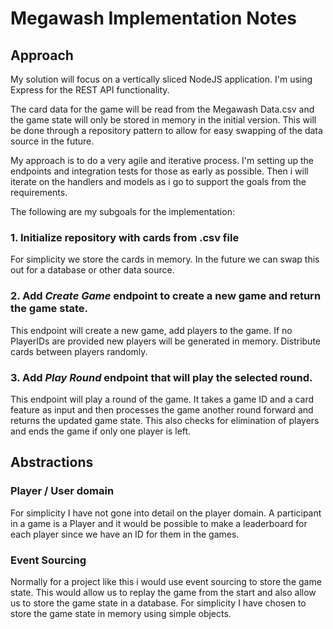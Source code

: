 # Megawash Implementation Notes

## Approach

My solution will focus on a vertically sliced NodeJS application. I'm using Express for the REST API functionality.

The card data for the game will be read from the Megawash Data.csv and the game state will only be stored in memory in the initial version. This will be done through a repository pattern to allow for easy swapping of the data source in the future.

My approach is to do a very agile and iterative process. I'm setting up the endpoints and integration tests for those as early as possible. Then i will iterate on the handlers and models as i go to support the goals from the requirements.

The following are my subgoals for the implementation:

### 1. Initialize repository with cards from .csv file

For simplicity we store the cards in memory. In the future we can swap this out for a database or other data source.

### 2. Add _Create Game_ endpoint to create a new game and return the game state.

This endpoint will create a new game, add players to the game. If no PlayerIDs are provided new players will be generated in memory. Distribute cards between players randomly.

### 3. Add _Play Round_ endpoint that will play the selected round.

This endpoint will play a round of the game. It takes a game ID and a card feature as input and then processes the game another round forward and returns the updated game state. This also checks for elimination of players and ends the game if only one player is left.

## Abstractions

### Player / User domain

For simplicity I have not gone into detail on the player domain. A participant in a game is a Player and it would be possible to make a leaderboard for each player since we have an ID for them in the games.

### Event Sourcing

Normally for a project like this i would use event sourcing to store the game state. This would allow us to replay the game from the start and also allow us to store the game state in a database. For simplicity I have chosen to store the game state in memory using simple objects.
